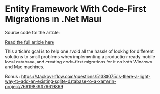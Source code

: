 # Entity Framework With Code-First Migrations in .Net Maui

Source code for the article:

[Read the full article here](https://medium.com/@taublast/entity-framework-with-code-first-migrations-in-net-maui-3efbdb765592 "Read article")

This article’s goal is to help one avoid all the hassle of looking for different solutions to small problems when implementing a production-ready mobile local database, and creating code-first migrations for it on both Windows and Mac machines.

Bonus : https://stackoverflow.com/questions/51388075/is-there-a-right-way-to-add-an-existing-sqlite-database-to-a-xamarin-project/76619869#76619869

